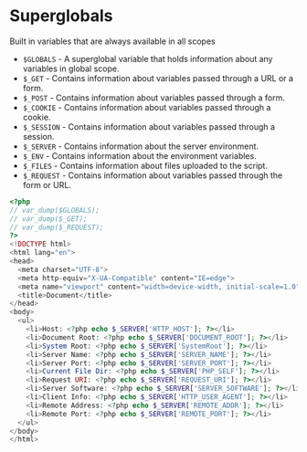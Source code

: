 # Superglobals
Built in variables that are always available in all scopes


- `$GLOBALS` - A superglobal variable that holds information about any variables in global scope.
- `$_GET` - Contains information about variables passed through a URL or a form.
- `$_POST` -  Contains information about variables passed through a form.
- `$_COOKIE` - Contains information about variables passed through a cookie.
- `$_SESSION` - Contains information about variables passed through a session.
- `$_SERVER` - Contains information about the server environment.
- `$_ENV` - Contains information about the environment variables.
- `$_FILES` -  Contains information about files uploaded to the script.
- `$_REQUEST` - Contains information about variables passed through the form or URL.

```php
<?php
// var_dump($GLOBALS);
// var_dump($_GET);
// var_dump($_REQUEST);
?>
<!DOCTYPE html>
<html lang="en">
<head>
  <meta charset="UTF-8">
  <meta http-equiv="X-UA-Compatible" content="IE=edge">
  <meta name="viewport" content="width=device-width, initial-scale=1.0">
  <title>Document</title>
</head>
<body>
  <ul>
    <li>Host: <?php echo $_SERVER['HTTP_HOST']; ?></li>
    <li>Document Root: <?php echo $_SERVER['DOCUMENT_ROOT']; ?></li>
    <li>System Root: <?php echo $_SERVER['SystemRoot']; ?></li>
    <li>Server Name: <?php echo $_SERVER['SERVER_NAME']; ?></li>
    <li>Server Port: <?php echo $_SERVER['SERVER_PORT']; ?></li>
    <li>Current File Dir: <?php echo $_SERVER['PHP_SELF']; ?></li>
    <li>Request URI: <?php echo $_SERVER['REQUEST_URI']; ?></li>
    <li>Server Software: <?php echo $_SERVER['SERVER_SOFTWARE']; ?></li>
    <li>Client Info: <?php echo $_SERVER['HTTP_USER_AGENT']; ?></li>
    <li>Remote Address: <?php echo $_SERVER['REMOTE_ADDR']; ?></li>
    <li>Remote Port: <?php echo $_SERVER['REMOTE_PORT']; ?></li>
  </ul>
</body>
</html>
```